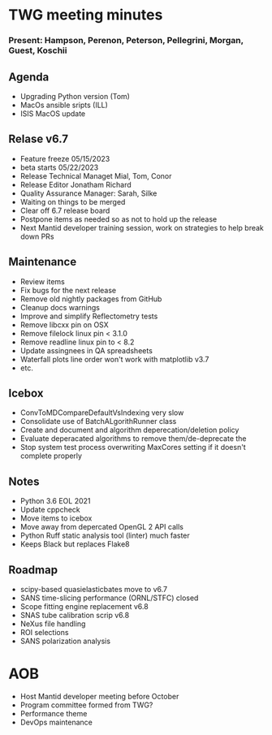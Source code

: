 # TWG meeting minutes 
### Present: Hampson, Perenon, Peterson, Pellegrini, Morgan, Guest, Koschii

## Agenda
- Upgrading Python version (Tom)
- MacOs ansible sripts (ILL)
- ISIS MacOS update

## Relase v6.7
- Feature freeze 05/15/2023
- beta starts 05/22/2023
- Release Technical Managet Mial, Tom, Conor
- Release Editor Jonatham Richard
- Quality Assurance Manager: Sarah, Silke
- Waiting on things to be merged
- Clear off 6.7 release board
- Postpone items as needed so as not to hold up the release
- Next Mantid developer training session, work on strategies to help break down PRs

## Maintenance
- Review items
- Fix bugs for the next release
- Remove old nightly packages from GitHub
- Cleanup docs warnings
- Improve and simplify Reflectometry tests
- Remove libcxx pin on OSX
- Remove filelock linux pin < 3.1.0
- Remove readline linux pin to < 8.2
- Update assingnees in QA spreadsheets
- Waterfall plots line order won't work with matplotlib v3.7
- etc.

## Icebox
- ConvToMDCompareDefaultVsIndexing very slow
- Consolidate use of BatchALgorithRunner class
- Create and document and algorithm deperecation/deletion policy
- Evaluate deperacated algorithms to remove them/de-deprecate the
- Stop system test process overwriting MaxCores setting if it doesn't complete properly

## Notes
- Python 3.6 EOL 2021
- Update cppcheck
- Move items to icebox
- Move away from depercated OpenGL 2 API calls
- Python Ruff static analysis tool (linter) much faster
- Keeps Black but replaces Flake8

## Roadmap
- scipy-based quasielasticbates move to v6.7
- SANS time-slicing performance (ORNL/STFC) closed
- Scope fitting engine replacement v6.8
- SNAS tube calibration scrip v6.8
- NeXus file handling 
- ROI selections
- SANS polarization analysis

# AOB
- Host Mantid developer meeting before October
- Program committee formed from TWG?
- Performance theme
- DevOps maintenance 
